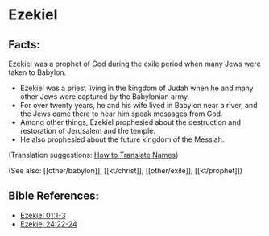 # Ezekiel #

## Facts: ##

Ezekiel was a prophet of God during the exile period when many Jews were taken to Babylon.

* Ezekiel was a priest living in the kingdom of Judah when he and many other Jews were captured by the Babylonian army.
* For over twenty years, he and his wife lived in Babylon near a river, and the Jews came there to hear him speak messages from God.
* Among other things, Ezekiel prophesied about the destruction and restoration of Jerusalem and the temple.
* He also prophesied about the future kingdom of the Messiah.

(Translation suggestions: [How to Translate Names](en/ta-vol1/translate/man/translate-names))

(See also: [[other/babylon]], [[kt/christ]], [[other/exile]], [[kt/prophet]])

## Bible References: ##

* [Ezekiel 01:1-3](en/tn/ezk/help/01/01)
* [Ezekiel 24:22-24](en/tn/ezk/help/24/22)
